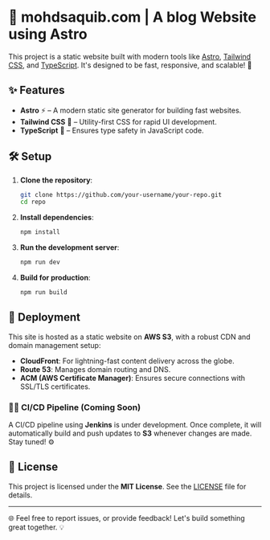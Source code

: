 # 🌟 mohdsaquib.com | A blog Website using Astro

This project is a static website built with modern tools like [Astro](https://astro.build/), [Tailwind CSS](https://tailwindcss.com/), and [TypeScript](https://www.typescriptlang.org/). It's designed to be fast, responsive, and scalable! 🚀

## ✨ Features

- **Astro** ⚡️ – A modern static site generator for building fast websites.
- **Tailwind CSS** 🎨 – Utility-first CSS for rapid UI development.
- **TypeScript** 🔐 – Ensures type safety in JavaScript code.

## 🛠 Setup

1. **Clone the repository**:

    ```bash
    git clone https://github.com/your-username/your-repo.git
    cd repo
    ```

2. **Install dependencies**:

    ```bash
    npm install
    ```

3. **Run the development server**:

    ```bash
    npm run dev
    ```

4. **Build for production**:

    ```bash
    npm run build
    ```

## 🚀 Deployment

This site is hosted as a static website on **AWS S3**, with a robust CDN and domain management setup:

- **CloudFront**: For lightning-fast content delivery across the globe.
- **Route 53**: Manages domain routing and DNS.
- **ACM (AWS Certificate Manager)**: Ensures secure connections with SSL/TLS certificates.

### 🧑‍💻 CI/CD Pipeline (Coming Soon)

A CI/CD pipeline using **Jenkins** is under development. Once complete, it will automatically build and push updates to **S3** whenever changes are made. Stay tuned! ⚙️

## 📝 License

This project is licensed under the **MIT License**. See the [LICENSE](LICENSE) file for details.

---

🌐 Feel free to report issues, or provide feedback! Let's build something great together. 💡